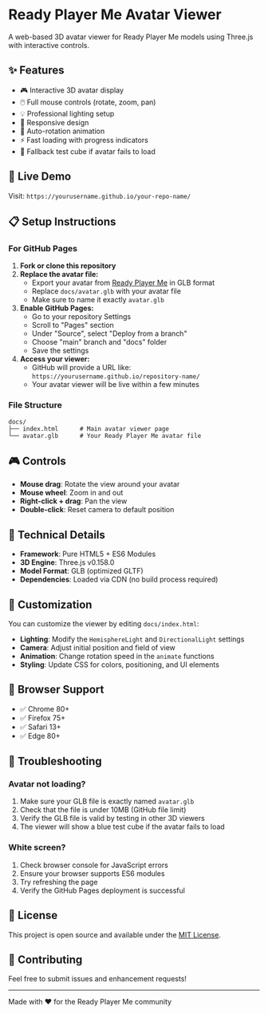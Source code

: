 # Ready Player Me Avatar Viewer

A web-based 3D avatar viewer for Ready Player Me models using Three.js with interactive controls.

## ✨ Features

- 🎮 Interactive 3D avatar display
- 🖱️ Full mouse controls (rotate, zoom, pan)
- 💡 Professional lighting setup
- 📱 Responsive design
- 🔄 Auto-rotation animation
- ⚡ Fast loading with progress indicators
- 🎯 Fallback test cube if avatar fails to load

## 🚀 Live Demo

Visit: `https://yourusername.github.io/your-repo-name/`

## 📋 Setup Instructions

### For GitHub Pages

1. **Fork or clone this repository**
2. **Replace the avatar file:**
   - Export your avatar from [Ready Player Me](https://readyplayer.me/) in GLB format
   - Replace `docs/avatar.glb` with your avatar file
   - Make sure to name it exactly `avatar.glb`
3. **Enable GitHub Pages:**
   - Go to your repository Settings
   - Scroll to "Pages" section
   - Under "Source", select "Deploy from a branch"
   - Choose "main" branch and "docs" folder
   - Save the settings
4. **Access your viewer:**
   - GitHub will provide a URL like: `https://yourusername.github.io/repository-name/`
   - Your avatar viewer will be live within a few minutes

### File Structure
```
docs/
├── index.html      # Main avatar viewer page
└── avatar.glb      # Your Ready Player Me avatar file
```

## 🎮 Controls

- **Mouse drag**: Rotate the view around your avatar
- **Mouse wheel**: Zoom in and out
- **Right-click + drag**: Pan the view
- **Double-click**: Reset camera to default position

## 🔧 Technical Details

- **Framework**: Pure HTML5 + ES6 Modules
- **3D Engine**: Three.js v0.158.0
- **Model Format**: GLB (optimized GLTF)
- **Dependencies**: Loaded via CDN (no build process required)

## 🎨 Customization

You can customize the viewer by editing `docs/index.html`:

- **Lighting**: Modify the `HemisphereLight` and `DirectionalLight` settings
- **Camera**: Adjust initial position and field of view
- **Animation**: Change rotation speed in the `animate` functions
- **Styling**: Update CSS for colors, positioning, and UI elements

## 📱 Browser Support

- ✅ Chrome 80+
- ✅ Firefox 75+
- ✅ Safari 13+
- ✅ Edge 80+

## 🐛 Troubleshooting

### Avatar not loading?
1. Make sure your GLB file is exactly named `avatar.glb`
2. Check that the file is under 10MB (GitHub file limit)
3. Verify the GLB file is valid by testing in other 3D viewers
4. The viewer will show a blue test cube if the avatar fails to load

### White screen?
1. Check browser console for JavaScript errors
2. Ensure your browser supports ES6 modules
3. Try refreshing the page
4. Verify the GitHub Pages deployment is successful

## 📄 License

This project is open source and available under the [MIT License](LICENSE).

## 🤝 Contributing

Feel free to submit issues and enhancement requests!

---

Made with ❤️ for the Ready Player Me community